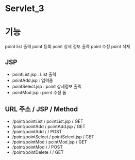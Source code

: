 # Servlet_3
 
 # 기능
 point list 출력
 point 등록
 point 상세 정보 출력
 point 수정
 point 삭제
 
 
 ## JSP
 - pointList.jsp	: List 출력
 - pointAdd.jsp		: 입력폼
 - pointSelect.jsp	: point 상세정보 출력
 - pointMod.jsp		: point 수정 폼
 
 ## URL 주소				/		JSP			/ Method
 - /point/pointList		/ pointList.jsp		/ GET
 - /point/pointAdd		/ pointAdd.jsp		/ GET
 - /point/pointAdd		/					/ POST
 - /point/pointSelect	/ pointSelect.jsp	/ GET
 - /point/pointMod		/ pointMod.jsp		/ GET
 - /point/pointMod		/					/ POST
 - /point/pointDelete	/ 					/ GET
